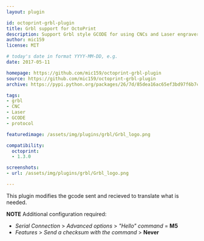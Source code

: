 ```yaml
---
layout: plugin

id: octoprint-grbl-plugin
title: Grbl support for OctoPrint
description: Support Grbl style GCODE for using CNCs and Laser engravers with OctoPrint.
author: mic159
license: MIT

# today's date in format YYYY-MM-DD, e.g.
date: 2017-05-11

homepage: https://github.com/mic159/octoprint-grbl-plugin
source: https://github.com/mic159/octoprint-grbl-plugin
archive: https://pypi.python.org/packages/26/7d/85dea16ac65ef3bd97f6b7c78865c7bfe245f3a91fc14ae1e71e7d749abf/octoprint-grbl-plugin-1.0.1.tar.gz

tags:
- grbl
- CNC
- Laser
- GCODE
- protocol

featuredimage: /assets/img/plugins/grbl/Grbl_logo.png

compatibility:
  octoprint:
  - 1.3.0

screenshots:
- url: /assets/img/plugins/grbl/Grbl_logo.png

---
```


This plugin modifies the gcode sent and recieved to translate what is needed.

**NOTE** Additional configuration required:

- _Serial Connection_ > _Advanced options_ > _"Hello" command_ = **M5**
- _Features_ > _Send a checksum with the command_ > **Never**
